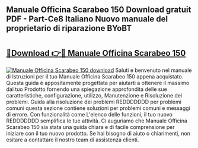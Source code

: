 ## Manuale Officina Scarabeo 150 Download gratuit PDF - Part-Ce8 Italiano Nuovo manuale del proprietario di riparazione BYoBT

# <h2><a href="http://dfdrs36.blite.top/?on=Manuale+Officina+Scarabeo+150">🔗Download 👉🔴 Manuale Officina Scarabeo 150</a></h2>

[![Manuale Officina Scarabeo 150 download](https://i.imgur.com/lujVjoI.png)](http://dfdrs36.blite.top/?on=Manuale+Officina+Scarabeo+150)
Saluti e benvenuto nel manuale di Istruzioni per il tuo Manuale Officina Scarabeo 150 appena acquistato. Questa guida è appositamente progettata per aiutarti a ottenere il massimo dal tuo Prodotto fornendo una spiegazione approfondita delle sue caratteristiche, configurazione, utilizzo, Manutenzione e Risoluzione dei problemi. Guida alla risoluzione dei problemi REDDDDDDD per problemi comuni questa sezione contiene soluzioni per problemi comuni e messaggi di errore. Con funzionalità come L'elenco delle funzioni, il tuo nuovo REDDDDDDD semplifica le tue attività. Ci auguriamo che Manuale Officina Scarabeo 150 sia stata una guida chiara e di facile comprensione per iniziare con il tuo nuovo prodotto. Se hai bisogno di aiuto o chiarimenti, non esitare a contattare il nostro team di assistenza clienti.
